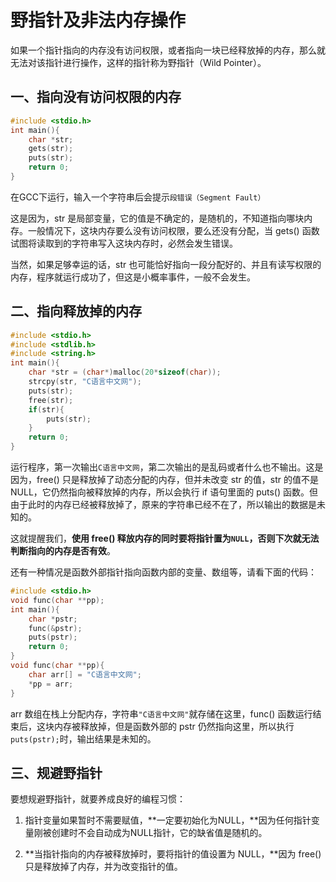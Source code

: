 # 野指针及非法内存操作

如果一个指针指向的内存没有访问权限，或者指向一块已经释放掉的内存，那么就无法对该指针进行操作，这样的指针称为野指针（Wild Pointer）。

## 一、指向没有访问权限的内存

```c
#include <stdio.h>
int main(){
    char *str;
    gets(str);
    puts(str);
    return 0;
}
```

在GCC下运行，输入一个字符串后会提示`段错误（Segment Fault）`

这是因为，str 是局部变量，它的值是不确定的，是随机的，不知道指向哪块内存。一般情况下，这块内存要么没有访问权限，要么还没有分配，当 gets() 函数试图将读取到的字符串写入这块内存时，必然会发生错误。

当然，如果足够幸运的话，str 也可能恰好指向一段分配好的、并且有读写权限的内存，程序就运行成功了，但这是小概率事件，一般不会发生。

## 二、指向释放掉的内存

```c
#include <stdio.h>
#include <stdlib.h>
#include <string.h>
int main(){
    char *str = (char*)malloc(20*sizeof(char));
    strcpy(str, "C语言中文网");
    puts(str);
    free(str);
    if(str){
        puts(str);
    }
    return 0;
}
```

运行程序，第一次输出`C语言中文网`，第二次输出的是乱码或者什么也不输出。这是因为，free() 只是释放掉了动态分配的内存，但并未改变 str 的值，str 的值不是 NULL，它仍然指向被释放掉的内存，所以会执行 if 语句里面的 puts() 函数。但由于此时的内存已经被释放掉了，原来的字符串已经不在了，所以输出的数据是未知的。

这就提醒我们，**使用 free() 释放内存的同时要将指针置为`NULL`，否则下次就无法判断指向的内存是否有效**。

还有一种情况是函数外部指针指向函数内部的变量、数组等，请看下面的代码：

```c
#include <stdio.h>
void func(char **pp);
int main(){
    char *pstr;
    func(&pstr);
    puts(pstr);
    return 0;
}
void func(char **pp){
    char arr[] = "C语言中文网";
    *pp = arr;
}
```

arr 数组在栈上分配内存，字符串`"C语言中文网"`就存储在这里，func() 函数运行结束后，这块内存被释放掉，但是函数外部的 pstr 仍然指向这里，所以执行`puts(pstr);`时，输出结果是未知的。

## 三、规避野指针

要想规避野指针，就要养成良好的编程习惯：

1) 指针变量如果暂时不需要赋值，**一定要初始化为NULL，**因为任何指针变量刚被创建时不会自动成为NULL指针，它的缺省值是随机的。

2) **当指针指向的内存被释放掉时，要将指针的值设置为 NULL，**因为 free() 只是释放掉了内存，并为改变指针的值。